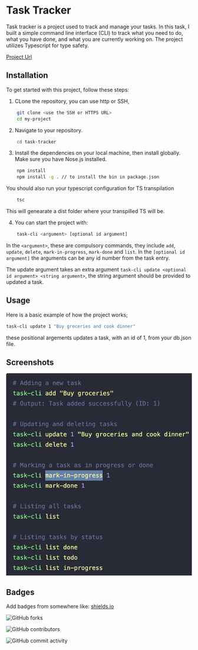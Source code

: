 
# Task Tracker

Task tracker is a project used to track and manage your tasks. In this task, I built a simple command line interface (CLI) to track what you need to do, what you have done, and what you are currently working on. The project utilizes Typescript for type safety.

[Project Url](https://github.com/JoseMwanzia/task-tracker)

## Installation

To get started with this project, follow these steps:
1. CLone the repository, you can use http or SSH, 
```bash
    git clone <use the SSH or HTTPS URL>
    cd my-project
```

2. Navigate to your repository.
```bash
    cd task-tracker
```

3. Install the dependencies on your local machine, then install globally. Make sure you have Nose.js installed.
```bash
    npm install
    npm install -g . // to install the bin in package.json
```
You should also run your typescript configuration for TS transpilation
```bash
    tsc
```
This will genearate a dist folder where your transpilled TS will be.

4. You can start the project with:
```bash
    task-cli <argument> [optional id argument]
```
In the ``<argument>``, these are compulsory commands, they include ``add``, ``update``, ``delete``, ``mark-in-progress``, ``mark-done`` and ``list``.
In the ``[optional id argument]`` the arguments can be any id number from the task entry.

The update argument takes an extra argument ``task-cli update <optional id argument> <string argument>``, the string argument should be provided to updated a task.

## Usage

Here is a basic example of how the project works;
```bash
task-cli update 1 "Buy groceries and cook dinner"
```

these positional argements updates a task, with an id of 1, from your db.json file.

## Screenshots


![App Screenshot](./screenshot.png)
## Badges

Add badges from somewhere like: [shields.io](https://shields.io/)

![GitHub forks](https://img.shields.io/github/forks/JoseMwanzia/task-tracker)

![GitHub contributors](https://img.shields.io/github/contributors/JoseMwanzia/task-tracker)

![GitHub commit activity](https://img.shields.io/github/commit-activity/m/JoseMwanzia/task-tracker)





